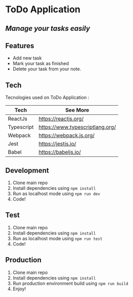 # ToDo Application
## _Manage your tasks easily_

## Features

- Add new task
- Mark your task as finished
- Delete your task from your note.

## Tech

Tecnologies used on ToDo Application :

| Tech | See More |
| ------ | ------ |
| ReactJs | https://reactjs.org/ |
| Typescript | https://www.typescriptlang.org/|
| Webpack | https://webpack.js.org/ |
| Jest | https://jestjs.io/ |
| Babel | https://babeljs.io/ |

## Development
1. Clone main repo
2. Install dependencies using ```npm install```
3. Run as localhost mode using ```npm run dev```
4. Code!

## Test
1. Clone main repo
2. Install dependencies using ```npm install```
3. Run as localhost mode using ```npm run test```
4. Code!

## Production
1. Clone main repo
2. Install dependencies using ```npm install```
3. Run production environment build using ```npm run build```
4. Enjoy!